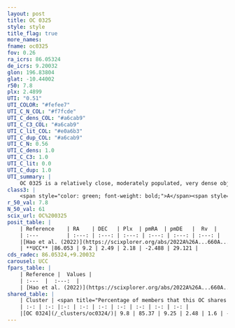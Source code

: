```yaml
---
layout: post
title: OC 0325
style: style
title_flag: true
more_names: 
fname: oc0325
fov: 0.26
ra_icrs: 86.05324
de_icrs: 9.20032
glon: 196.83804
glat: -10.44002
r50: 7.8
plx: 2.4899
UTI: "0.51"
UTI_COLOR: "#fefee7"
UTI_C_N_COL: "#f7fcde"
UTI_C_dens_COL: "#a6cab9"
UTI_C_C3_COL: "#a6cab9"
UTI_C_lit_COL: "#e0a6b3"
UTI_C_dup_COL: "#a6cab9"
UTI_C_N: 0.56
UTI_C_dens: 1.0
UTI_C_C3: 1.0
UTI_C_lit: 0.0
UTI_C_dup: 1.0
UTI_summary: |
    OC 0325 is a relatively close, moderately populated, very dense object of very high C3 quality. It was recently reported in the literature.<br><br>This object shares a very small percentage of members with at least one entry reported in the same catalogue.
class3: |
    <span style="color: green; font-weight: bold;">A</span><span style="color: green; font-weight: bold;">A</span>
r_50_val: 7.8
N_50_val: 61
scix_url: OC%200325
posit_table: |
    | Reference    | RA    | DEC   | Plx  | pmRA  | pmDE   |  Rv  |
    | :---         | :---: | :---: | :---: | :---: | :---: | :---: |
    |[Hao et al. (2022)](https://scixplorer.org/abs/2022A%26A...660A...4H) | 86.079 | 9.184 | 2.507 | 2.353 | -2.46 | 22.229 |
    | **UCC** |86.053 | 9.2 | 2.49 | 2.18 | -2.488 | 29.121 | 
cds_radec: 86.05324,+9.20032
carousel: UCC
fpars_table: |
    | Reference |  Values |
    | :---  |  :---:  |
    | [Hao et al. (2022)](https://scixplorer.org/abs/2022A%26A...660A...4H) | `AG=0.94, age=6.4, Z=0.016` |
shared_table: |
    | Cluster | <span title="Percentage of members that this OC shares with the ones listed">%</span>   | RA   | DEC   | Plx   | pmRA  | pmDE  | Rv | UTI |
    | :-: | :-: |:-: | :-: | :-: | :-: | :-: | :-: | :-: |
    |[OC 0324](/_clusters/oc0324/)| 9.8 | 85.37 | 9.25 | 2.48 | 1.6 | -2.37 | 24.15 |0.13 |
---
```

